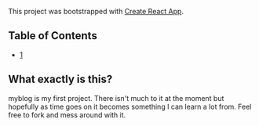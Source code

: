 This project was bootstrapped with [Create React App](https://github.com/facebookincubator/create-react-app).



## Table of Contents

- [1](#title)


## What exactly is this?

myblog is my first project.  There isn't much to it at the moment but hopefully as time goes on it becomes something I can learn a lot from. Feel free to fork and mess around with it.
